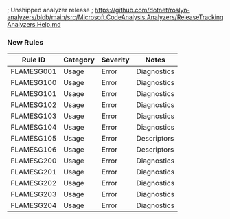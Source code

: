 ﻿; Unshipped analyzer release
; https://github.com/dotnet/roslyn-analyzers/blob/main/src/Microsoft.CodeAnalysis.Analyzers/ReleaseTrackingAnalyzers.Help.md

### New Rules

 Rule ID    | Category | Severity | Notes       
------------|----------|----------|-------------
 FLAMESG001 | Usage    | Error    | Diagnostics 
 FLAMESG100 | Usage    | Error    | Diagnostics 
 FLAMESG101 | Usage    | Error    | Diagnostics 
 FLAMESG102 | Usage    | Error    | Diagnostics 
 FLAMESG103 | Usage    | Error    | Diagnostics 
 FLAMESG104 | Usage    | Error    | Diagnostics 
 FLAMESG105 | Usage    | Error    | Descriptors 
 FLAMESG106 | Usage    | Error    | Descriptors 
 FLAMESG200 | Usage    | Error    | Diagnostics 
 FLAMESG201 | Usage    | Error    | Diagnostics 
 FLAMESG202 | Usage    | Error    | Diagnostics 
 FLAMESG203 | Usage    | Error    | Diagnostics 
 FLAMESG204 | Usage    | Error    | Diagnostics 
